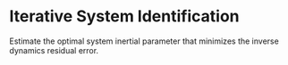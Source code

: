 # Iterative System Identification

Estimate the optimal system inertial parameter that minimizes the inverse dynamics residual error.